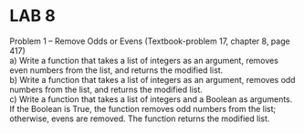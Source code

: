 # LAB 8
Problem 1 – Remove Odds or Evens (Textbook-problem 17, chapter 8, page 417) <br>
a) Write a function that takes a list of integers as an argument, removes even numbers from the list, and returns the modified list. <br>
b) Write a function that takes a list of integers as an argument, removes odd numbers from the list, and returns the modified list. <br>
c) Write a function that takes a list of integers and a Boolean as arguments. If the Boolean is True, the function removes odd numbers from the list; otherwise, evens are removed. The function returns the modified list.

